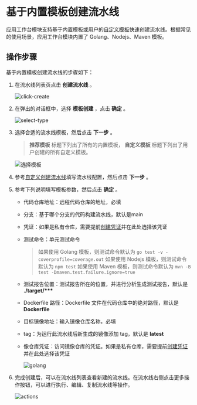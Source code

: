# 基于内置模板创建流水线

应用工作台模块支持基于内置模板或用户的[自定义模板](../template/custom-template.md)快速创建流水线。根据常见的使用场景，应用工作台模块内置了 Golang、Nodejs、Maven 模板。

## 操作步骤

基于内置模板创建流水线的步骤如下：

1. 在流水线列表页点击 __创建流水线__ 。

    ![click-create](https://docs.daocloud.io/daocloud-docs-images/docs/amamba/images/createpipelinbutton.png)

2. 在弹出的对话框中，选择 __模板创建__ ，点击 __确定__ 。

    ![select-type](https://docs.daocloud.io/daocloud-docs-images/docs/amamba/images/template01.png)

3. 选择合适的流水线模板，然后点击 __下一步__ 。

    > __推荐模板__ 标题下列出了所有的内置模板， __自定义模板__ 标题下列出了用户创建的所有自定义模板。

    ![选择模板](https://docs.daocloud.io/daocloud-docs-images/docs/amamba/images/template02.png)

4. 参考[自定义创建流水线](custom.md)填写流水线配置，然后点击 __下一步__ 。

5. 参考下列说明填写模板参数，然后点击 __确定__ 。

    - 代码仓库地址：远程代码仓库的地址，必填
    - 分支：基于哪个分支的代码构建流水线，默认是main
    - 凭证：如果是私有仓库，需要提前[创建凭证](../credential.md)并在此处选择该凭证
    - 测试命令：单元测试命令

        > 如果使用 Golang 模板，则测试命令默认为 `go test -v -coverprofile=coverage.out`
        > 如果使用 Nodejs 模板，则测试命令默认为 `npm test`
        > 如果使用 Maven 模板，则测试命令默认为 `mvn -B test -Dmaven.test.failure.ignore=true`

    - 测试报告位置：测试报告所在的位置，并进行分析生成测试报告，默认是 __./target/***__
    - Dockerfile 路径：Dockerfile 文件在代码仓库中的绝对路径，默认是 __Dockerfile__
    - 目标镜像地址：输入镜像仓库名称，必填
    - tag：为运行此流水线后新生成的镜像添加 tag，默认是 __latest__
    - 像仓库凭证：访问镜像仓库的凭证。如果是私有仓库，需要提前[创建凭证](../credential.md)并在此处选择该凭证

        ![golang](../../images/golang.png)

6. 完成创建后，可以在流水线列表查看新建的流水线。在流水线右侧点击更多操作按钮，可以进行执行、编辑、复制流水线等操作。

    ![actions](https://docs.daocloud.io/daocloud-docs-images/docs/amamba/images/template03.png)
